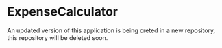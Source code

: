 # ExpenseCalculator
An updated version of this application is being creted in a new repository, this repository will be deleted soon.
